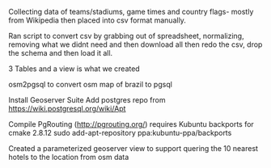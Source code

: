 Collecting data of teams/stadiums, game times and country flags- mostly from Wikipedia then placed into csv format manually.

Ran script to convert csv by grabbing out of spreadsheet, normalizing, removing what we didnt need and then download all then redo the csv, drop the schema and then load it all.

3 Tables and a view is what we created

osm2pgsql to convert osm map of brazil to pgsql

Install Geoserver Suite
Add postgres repo from https://wiki.postgresql.org/wiki/Apt

Compile PgRouting (http://pgrouting.org/) requires Kubuntu backports for cmake 2.8.12
sudo add-apt-repository ppa:kubuntu-ppa/backports

Created a parameterized geoserver view to support quering the 10 nearest hotels to the location from osm data



